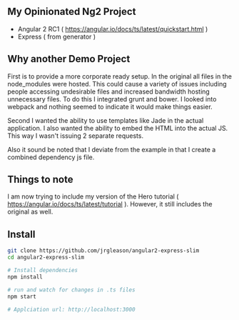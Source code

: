 ## My Opinionated Ng2 Project 
- Angular 2 RC1 ( https://angular.io/docs/ts/latest/quickstart.html )
- Express ( from generator )

## Why another Demo Project

First is to provide a more corporate ready setup. In the original all files in the node_modules were hosted. This could
cause a variety of issues including people accessing undesirable files and increased bandwidth hosting unnecessary
files. To do this I integrated grunt and bower. I looked into webpack and nothing seemed to indicate it would make
things easier.

Second I wanted the ability to use templates like Jade in the actual application. I also wanted the ability to embed
the HTML into the actual JS. This way I wasn't issuing 2 separate requests.

Also it sound be noted that I deviate from the example in that I create a combined dependency js file.

## Things to note

I am now trying to include my version of the Hero tutorial ( https://angular.io/docs/ts/latest/tutorial ). However, it
still includes the original as well.

## Install
```bash
git clone https://github.com/jrgleason/angular2-express-slim
cd angular2-express-slim

# Install dependencies
npm install

# run and watch for changes in .ts files
npm start

# Applciation url: http://localhost:3000
```
